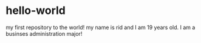 # hello-world
my first repository to the world!
my name is rid and I am 19 years old. I am a businses administration major! 
